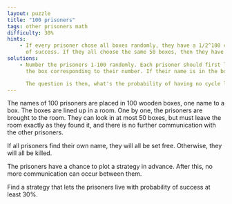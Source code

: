 ```yaml
---
layout: puzzle
title: "100 prisoners"
tags: other prisoners math
difficulty: 30%
hints:
    - If every prisoner chose all boxes randomly, they have a 1/2^100 chance
      of success. If they all choose the same 50 boxes, then they have no chance of success. How can you remove some of the randomness?
solutions:
    - Number the prisoners 1-100 randomly. Each prisoner should first look in
      the box corresponding to their number. If their name is in the box, they're done. Otherwise, they should look at the name in that box, and go to the box with the number corresponding. Continuing like this until the name is found or 50 boxes are reached. This reduces the problem to an analysis of cycles.

      The question is then, what's the probability of having no cycle larger than 50 in a set of 100? This probability turns out to be higher than 30% (around 31.18%). This solution also has been proven to be optimal.
---
```


The names of 100 prisoners are placed in 100 wooden boxes, one name to a box.
The boxes are lined up in a room. One by one, the prisoners are brought to the
room. They can look in at most 50 boxes, but must leave the room exactly as they found it, and there is no further communication with the other prisoners.

If all prisoners find their own name, they will all be set free. Otherwise,
they will all be killed.

<!--more-->

The prisoners have a chance to plot a strategy in advance. After this, no more communication can occur between them.

Find a strategy that lets the prisoners live with probability of success
at least 30%.
